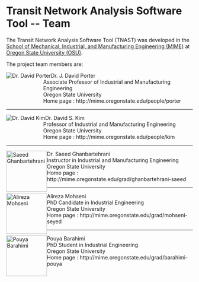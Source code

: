 Transit Network Analysis Software Tool -- Team
=========

The Transit Network Analysis Software Tool (TNAST) was developed in the [School of Mechanical, Industrial, and Manufacturing Engineering (MIME)](http://mime.oregonstate.edu, "MIME home page") at [Oregon State University (OSU)](http://oregonstate.edu, "OSU home page").

The project team members are:

<p><img src="http://mime.oregonstate.edu/sites/mime.oregonstate.edu/files/styles/thumbnail/public/porter-david.jpg" alt="Dr. David Porter" style="float:left;" title="Dr. David Porter">
<span style="margin-left:100px; display:block;">Dr. J. David Porter</span></b>
<span style="margin-left:100px; display:block;">Associate Professor of Industrial and Manufacturing Engineering</span></b>
<span style="margin-left:100px; display:block;">Oregon State University</span></b>
<span style="margin-left:100px; display:block;">Home page : http://mime.oregonstate.edu/people/porter </span></b>
</p>

---
<p><img src="http://mime.oregonstate.edu/sites/mime.oregonstate.edu/files/styles/thumbnail/public/kim-mime.jpg" alt="Dr. David Kim" style="float:left;" title="Dr. David Kim">
<span style="margin-left:100px; display:block;">Dr. David S. Kim</span></b>
<span style="margin-left:100px; display:block;">Professor of Industrial and Manufacturing Engineering</span></b>
<span style="margin-left:100px; display:block;">Oregon State University</span></b>
<span style="margin-left:100px; display:block;">Home page : http://mime.oregonstate.edu/people/kim</span></b>
</p>

---
<img src="http://saeedt.us.to/images/Saeed_Personal.jpg" alt="Saeed Ghanbartehrani" width="110" height="110" style="float:left;" title="Saeed Ghanbartehrani">
<span style="margin-left:100px; display:block;">Dr. Saeed Ghanbartehrani</span></b>
<span style="margin-left:100px; display:block;">Instructor in Industrial and Manufacturing Engineering</span></b>
<span style="margin-left:100px; display:block;">Oregon State University</span></b>
<span style="margin-left:100px; display:block;">Home page : http://mime.oregonstate.edu/grad/ghanbartehrani-saeed</span></b>
</p>

---
<p><img width=110 height=110 src="http://mime.oregonstate.edu/sites/mime.oregonstate.edu/files/photos/grad-directory/mohseni-seyed-web.jpg" alt="Alireza Mohseni" style="float:left;" title="Alireza Mohseni">
<span style="margin-left:100px; display:block;">Alireza Mohseni</span></b>
<span style="margin-left:100px; display:block;">PhD Candidate in Industrial Engineering</span></b>
<span style="margin-left:100px; display:block;">Oregon State University</span></b>
<span style="margin-left:100px; display:block;">Home page : http://mime.oregonstate.edu/grad/mohseni-seyed</span></b>
</p>

---
<p><img width=110 height=110 src="http://mime.oregonstate.edu/sites/mime.oregonstate.edu/files/photos/grad-directory/pouya-barahimi-325x325-01.jpg" alt="Pouya Barahimi" style="float:left;" title="Pouya Barahimi">
<span style="margin-left:100px; display:block;">Pouya Barahimi</span></b>
<span style="margin-left:100px; display:block;">PhD Student in Industrial Engineering</span></b>
<span style="margin-left:100px; display:block;">Oregon State University</span></b>
<span style="margin-left:100px; display:block;">Home page : http://mime.oregonstate.edu/grad/barahimi-pouya</span></b>
</p>